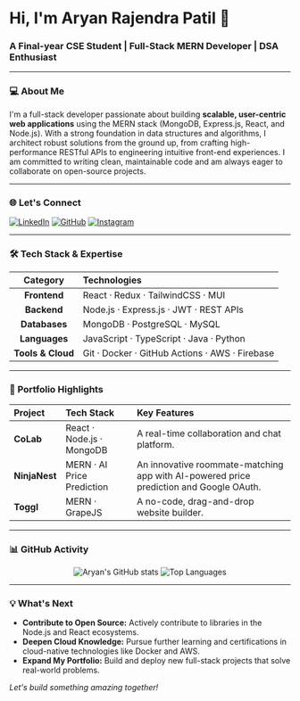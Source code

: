 # Hi, I'm Aryan Rajendra Patil 👋

### A Final-year CSE Student | Full-Stack MERN Developer | DSA Enthusiast

---

### 💻 About Me
I'm a full-stack developer passionate about building **scalable, user-centric web applications** using the MERN stack (MongoDB, Express.js, React, and Node.js). With a strong foundation in data structures and algorithms, I architect robust solutions from the ground up, from crafting high-performance RESTful APIs to engineering intuitive front-end experiences. I am committed to writing clean, maintainable code and am always eager to collaborate on open-source projects.

---

### 🌐 Let's Connect

[![LinkedIn](https://img.shields.io/badge/LinkedIn-%230077B5.svg?logo=linkedin&logoColor=white)]([https://linkedin.com/in/AryanPatil](https://www.linkedin.com/in/aryan-patil-381643290/))
[![GitHub](https://img.shields.io/badge/GitHub-%23121011.svg?logo=github&logoColor=white)](https://github.com/arpatil-dev)
[![Instagram](https://img.shields.io/badge/Instagram-%23E4405F.svg?logo=instagram&logoColor=white)](https://instagram.com/___sohammmm)

---

### 🛠️ Tech Stack & Expertise

| Category | Technologies |
|:---:|:---|
| **Frontend** | React · Redux · TailwindCSS · MUI |
| **Backend** | Node.js · Express.js · JWT · REST APIs |
| **Databases** | MongoDB · PostgreSQL · MySQL |
| **Languages** | JavaScript · TypeScript · Java · Python |
| **Tools & Cloud** | Git · Docker · GitHub Actions · AWS · Firebase |



---

### 🚀 Portfolio Highlights

| Project | Tech Stack | Key Features |
|:---|:---|:---|
| **CoLab** | React · Node.js · MongoDB | A real-time collaboration and chat platform. |
| **NinjaNest** | MERN · AI Price Prediction | An innovative roommate-matching app with AI-powered price prediction and Google OAuth. |
| **Toggl** | MERN · GrapeJS | A no-code, drag-and-drop website builder. |

---

### 📊 GitHub Activity

<p align="center">
  <img src="https://github-readme-stats.vercel.app/api?username=arpatil-dev&theme=dark&show_icons=true&hide_border=true" alt="Aryan's GitHub stats" />
  <img src="https://github-readme-stats.vercel.app/api/top-langs/?username=arpatil-dev&theme=dark&layout=compact&hide_border=true" alt="Top Languages" />
</p>

---

### 💡 What's Next
- **Contribute to Open Source:** Actively contribute to libraries in the Node.js and React ecosystems.
- **Deepen Cloud Knowledge:** Pursue further learning and certifications in cloud-native technologies like Docker and AWS.
- **Expand My Portfolio:** Build and deploy new full-stack projects that solve real-world problems.

*Let's build something amazing together!*
